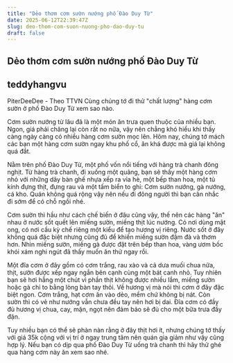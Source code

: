 ```yaml
---
title: "Dẻo thơm cơm sườn nướng phố Đào Duy Từ"
date: 2025-06-12T22:39:47Z
slug: deo-thom-com-suon-nuong-pho-dao-duy-tu
draft: false
---
```


## Dẻo thơm cơm sườn nướng phố Đào Duy Từ

## teddyhangvu

PiterDeeDee - Theo TTVN
Cùng chúng tớ đi thử "chất lượng" hàng cơm sườn ở phố Đào Duy Từ xem sao nào.

Cơm sườn nướng từ lâu đã là một món ăn trưa quen thuộc của nhiều bạn. Ngon, giá phải chăng lại còn rất no nữa, vậy nên chẳng khó hiểu khi thấy càng ngày càng có nhiều hàng cơm sườn mọc lên. Hôm nay, chúng tớ mách các bạn một hàng cơm sườn ngay khu phố cổ, ăn khá được mà giá lại không quá đắt.

Nằm trên phố Đào Duy Từ, một phố vốn nổi tiếng với hàng trà chanh đông nghịt. Từ hàng trà chanh, đi xuống một quãng, bạn sẽ thấy một hàng cơm nhỏ với những dãy bàn ghế nhựa xếp ra vỉa hè, một bếp than hoa, một tủ kính đựng thịt, đựng rau và một tấm biển to ghi: Cơm sườn nướng, gà nướng, cá kho. Quán không quá rộng vậy nên nếu đi đông người thì bạn cân nhắc đi sớm để có chỗ ngồi nhé.



Cơm sườn thì hầu như cách chế biến ở đâu cũng vậy, thế nên các hàng "ăn" nhau ở nước sốt quết lên miếng sườn, miếng thịt lúc nướng. Có nơi dùng mật ong, có nơi cầu kỳ chế riêng một kiểu để tạo hương vị riêng. Nước sốt ở đây không quá đặc biệt nhưng  cũng đủ để khiến miếng sườn đậm đà và thơm hơn. Nhìn miếng sườn, miếng gà được đặt trên bếp than hoa, vàng ươm bốc khói xám nghi ngút đã thấy muốn ăn thử ngay rồi.





Một đĩa cơm ở đây gồm có cơm trắng, rau xào và cả dưa muối chua nữa, thịt, sườn được xếp ngay ngắn bên cạnh cùng một bát canh nhỏ. Tuy nhiên bạn sẽ hơi hẫng một chút vì phần thịt không được nhiều lắm, miếng sườn hoặc gà chỉ to bằng lòng bàn tay thôi. Về hương vị mà nói thì cơm ở đây đặc biệt ngon. Cơm trắng, hạt cơm ăn vào dẻo, mềm chứ không bị nát. Còn sườn thì có vẻ như nướng vẫn chưa đều tay nên hơi bị dai. Đĩa cơm có đầy đủ hương vị chua, cay, mặn, ngọt nên đảm bảo sẽ đủ cho một bữa trưa đầy đặn. 





Tuy nhiều bạn có thể sẽ phàn nàn rằng ở đây thịt hơi ít, nhưng chúng tớ thấy với giá 35k cộng với vị trí ở ngay trung tâm nên quán gia giảm như vậy cũng hợp lý.  Nếu bạn có dịp qua phố Đào Duy Từ uống trà chanh thì hãy thử ghé qua hàng cơm này ăn xem sao nhé.